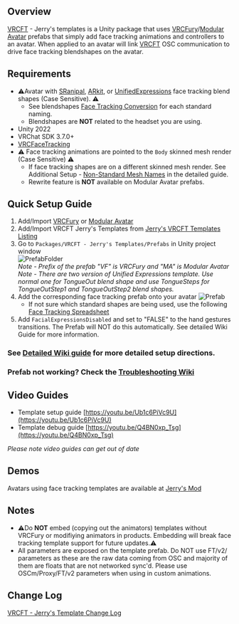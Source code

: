 ## Overview

[VRCFT](https://github.com/benaclejames/VRCFaceTracking) - Jerry's templates is a Unity package that uses [VRCFury](https://vrcfury.com/download)/[Modular Avatar](https://modular-avatar.nadena.dev/) prefabs that simply add face tracking animations and controllers to an avatar. When applied to an avatar will link [VRCFT](https://github.com/benaclejames/VRCFaceTracking) OSC communication to drive face tracking blendshapes on the avatar. 

## Requirements
* ⚠️Avatar with [SRanipal](https://docs.vrcft.io/docs/v4.0/category/intermediate), [ARkit](https://arkit-face-blendshapes.com/), or [UnifiedExpressions](https://docs.vrcft.io/docs/tutorial-avatars/tutorial-avatars-extras/unified-blendshapes) face tracking blend shapes (Case Sensitive). ⚠️
   * See blendshapes [Face Tracking Conversion](https://docs.google.com/spreadsheets/d/118jo960co3Mgw8eREFVBsaJ7z0GtKNr52IB4Bz99VTA/edit) for each standard naming.
   * Blendshapes are __NOT__ related to the headset you are using.
* Unity 2022
* VRChat SDK 3.7.0+ 
* [VRCFaceTracking](https://docs.vrcft.io/docs/intro/getting-started) 
* ⚠️ Face tracking animations are pointed to the ```Body``` skinned mesh render (Case Sensitive) ⚠️
   * If face tracking shapes are on a different skinned mesh render. See Additional Setup - [Non-Standard Mesh Names](https://github.com/Adjerry91/VRCFaceTracking-Templates/wiki/Face-Tracking-Template-Setup#additional-setup---non-standard-mesh-names) in the detailed guide.
   * Rewrite feature is __NOT__ available on Modular Avatar prefabs.

## Quick Setup Guide

1. Add/Import [VRCFury](https://vrcfury.com/download) or [Modular Avatar](https://modular-avatar.nadena.dev/)
2. Add/Import VRCFT Jerry's Templates from [Jerry's VRCFT Templates Listing](https://adjerry91.github.io/VRCFaceTracking-Templates/)
3. Go to ```Packages/VRCFT - Jerry's Templates/Prefabs``` in Unity project window\
![PrefabFolder](https://github.com/user-attachments/assets/0421d5d7-c237-46e1-82be-a6e05ef9a5d8)\
   _Note - Prefix of the prefab "VF" is VRCFury and "MA" is Modular Avatar_\
   _Note - There are two version of Unified Expressions template. Use normal one for TongueOut blend shape and use TongueSteps for TongueOutStep1 and TongueOutStep2 blend shapes._
4. Add the corresponding face tracking prefab onto your avatar
![Prefab](https://github.com/user-attachments/assets/5b48ab3d-5291-4cdc-ba60-718a12b32b5f)
   * If not sure which standard shapes are being used, use the following [Face Tracking Spreadsheet](https://docs.google.com/spreadsheets/d/118jo960co3Mgw8eREFVBsaJ7z0GtKNr52IB4Bz99VTA/edit?usp=sharing)
5. Add ```FacialExpressionsDisabled``` and set to "FALSE" to the hand gestures transitions. The Prefab will NOT do this automatically. See detailed Wiki Guide for more information.

### See [Detailed Wiki guide](https://github.com/Adjerry91/VRCFaceTracking-Templates/wiki/Face-Tracking-Template-Setup) for more detailed setup directions.

### Prefab not working? Check the [Troubleshooting Wiki](https://github.com/Adjerry91/VRCFaceTracking-Templates/wiki/Troubleshooting)

## Video Guides
- Template setup guide [https://youtu.be/Ub1c6PiVc9U](https://youtu.be/Ub1c6PiVc9U)
- Template debug guide [https://youtu.be/Q4BN0xp_Tsg](https://youtu.be/Q4BN0xp_Tsg)

_Please note video guides can get out of date_

## Demos

Avatars using face tracking templates are available at [Jerry's Mod](https://vrchat.com/home/launch?worldId=wrld_b24fbb7c-9369-4cff-9242-32a35d44a8e8)

## Notes

* ⚠️Do __NOT__ embed (copying out the animators) templates without VRCFury or modifiying animators in products. Embedding will break face tracking template support for future updates.⚠️
* All parameters are exposed on the template prefab. Do NOT use FT/v2/ parameters as these are the raw data coming from OSC and majority of them are floats that are not networked sync'd. Please use OSCm/Proxy/FT/v2 parameters when using in custom animations.

## Change Log
[VRCFT - Jerry's Template Change Log](https://github.com/Adjerry91/VRCFaceTracking-Templates/blob/main/Packages/adjerry91.vrcft.templates/CHANGELOG.md)
